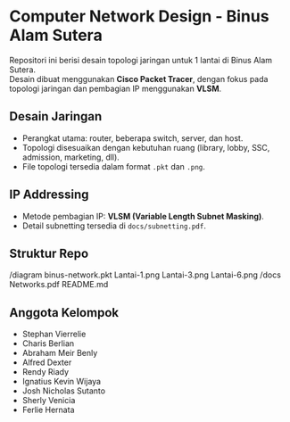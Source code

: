 # Computer Network Design - Binus Alam Sutera

Repositori ini berisi desain topologi jaringan untuk 1 lantai di Binus Alam Sutera.  
Desain dibuat menggunakan **Cisco Packet Tracer**, dengan fokus pada topologi jaringan dan pembagian IP menggunakan **VLSM**.

## Desain Jaringan
- Perangkat utama: router, beberapa switch, server, dan host.  
- Topologi disesuaikan dengan kebutuhan ruang (library, lobby, SSC, admission, marketing, dll).  
- File topologi tersedia dalam format `.pkt` dan `.png`.

## IP Addressing
- Metode pembagian IP: **VLSM (Variable Length Subnet Masking)**.  
- Detail subnetting tersedia di `docs/subnetting.pdf`.

## Struktur Repo
/diagram
binus-network.pkt
Lantai-1.png
Lantai-3.png
Lantai-6.png
/docs
Networks.pdf
README.md

## Anggota Kelompok
- Stephan Vierrelie  
- Charis Berlian  
- Abraham Meir Benly  
- Alfred Dexter  
- Rendy Riady  
- Ignatius Kevin Wijaya  
- Josh Nicholas Sutanto  
- Sherly Venicia  
- Ferlie Hernata  
